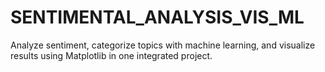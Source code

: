 # SENTIMENTAL_ANALYSIS_VIS_ML
Analyze sentiment, categorize topics with machine learning, and visualize results using Matplotlib in one integrated project.

